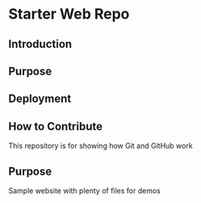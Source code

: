 # Starter Web Repo
## Introduction

## Purpose

## Deployment

## How to Contribute

This repository is for showing how Git and GitHub work

## Purpose

Sample website with plenty of files for demos
